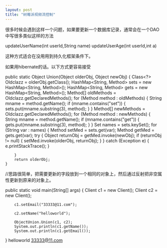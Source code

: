 ```yaml
---
layout: post
title: "树莓派视频流控制"
---
```


很多时候会遇到这样一个问题，如果要更新一个数据库记录，通常会在一个DAO中写很多类似这样的方法

updateUserName(int userId,String name)
updateUserAge(int userId,int a)


这种方式适合在没用用到持久化框架条件下。

如果用hibernate的话。以下方式更容易接受


public static Object Union(Object olderObj, Object newObj) {
		Class<?> Oldclazz = olderObj.getClass();
		HashMap<String, Method> sets = new HashMap<String, Method>();
		HashMap<String, Method> gets = new HashMap<String, Method>();
		Method[] oldMethods = Oldclazz.getDeclaredMethods();
		for (Method method : oldMethods) {
			String mname = method.getName();
			if (mname.contains("set")) {
				sets.put(mname.substring(3), method);
			}
		}
		Method[] newMethods = Oldclazz.getDeclaredMethods();
		for (Method method : newMethods) {
			String mname = method.getName();
			if (mname.contains("get")) {
				gets.put(mname.substring(3), method);
			}
		}
		Set<String> names = sets.keySet();
		for (String var : names) {
			Method setMed = sets.get(var);
			Method getMed = gets.get(var);
			try {
				Object returnObj = getMed.invoke(newObj);
				if (returnObj != null) {
					setMed.invoke(olderObj, returnObj);
				}
			} catch (Exception e) {
				e.printStackTrace();
			}

		}
		return olderObj;
	}

//思路很简单，把需要更新的字段放到一个相同的对象上，然后通过反射把非空属性更新到原来的对象上。

public static void main(String[] args) {
		Client c1 = new Client();
		Client c2 = new Client();

		c1.setEmail("33333@11.com");

		c2.setName("helloworld");

		ObjectUnion.Union(c1, c2);
		System.out.println(c1.getName());
		System.out.println(c1.getEmail());

}
helloworld
33333@11.com